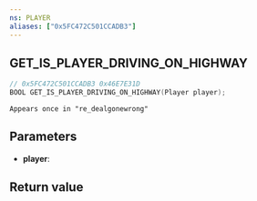 ```yaml
---
ns: PLAYER
aliases: ["0x5FC472C501CCADB3"]
---
```

## GET_IS_PLAYER_DRIVING_ON_HIGHWAY

```c
// 0x5FC472C501CCADB3 0x46E7E31D
BOOL GET_IS_PLAYER_DRIVING_ON_HIGHWAY(Player player);
```

```
Appears once in "re_dealgonewrong"  
```

## Parameters
* **player**: 

## Return value
